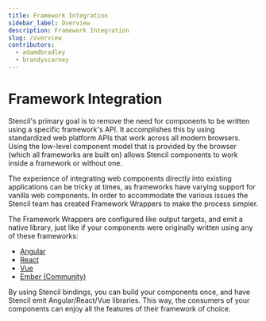 ```yaml
---
title: Framework Integration
sidebar_label: Overview
description: Framework Integration
slug: /overview
contributors:
  - adamdbradley
  - brandyscarney
---
```


# Framework Integration

Stencil's primary goal is to remove the need for components to be written using a specific framework's API.
It accomplishes this by using standardized web platform APIs that work across all modern browsers.
Using the low-level component model that is provided by the browser (which all frameworks are built on) allows Stencil components to work inside a framework or without one.

The experience of integrating web components directly into existing applications can be tricky at times, as frameworks have varying support for vanilla web components.
In order to accommodate the various issues the Stencil team has created Framework Wrappers to make the process simpler.

The Framework Wrappers are configured like output targets, and emit a native library, just like if your components were originally written using any of these frameworks:

- [Angular](./angular.md)
- [React](./react.md)
- [Vue](./vue.md)
- [Ember (Community)](./ember.md)

By using Stencil bindings, you can build your components once, and have Stencil emit Angular/React/Vue libraries.
This way, the consumers of your components can enjoy all the features of their framework of choice.
